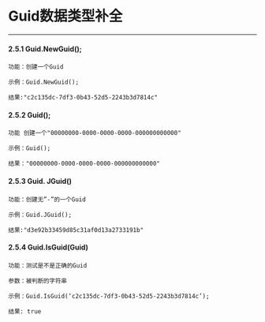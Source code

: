 # Guid数据类型补全

---

#### 2.5.1 Guid.NewGuid\(\);

```
功能：创建一个Guid

示例：Guid.NewGuid();

结果:"c2c135dc-7df3-0b43-52d5-2243b3d7814c"
```

#### 2.5.2 Guid\(\);

```
功能 创建一个"00000000-0000-0000-0000-000000000000"

示例：Guid();

结果："00000000-0000-0000-0000-000000000000"
```

#### 2.5.3 Guid. JGuid\(\)

```
功能：创建无”-”的一个Guid

示例：Guid.JGuid();

结果:"d3e92b33459d85c31af0d13a2733191b"
```

#### 2.5.4 Guid.IsGuid\(Guid\)

```
功能：测试是不是正确的Guid

参数：被判断的字符串

示例：Guid.IsGuid(‘c2c135dc-7df3-0b43-52d5-2243b3d7814c’);

结果: true
```



